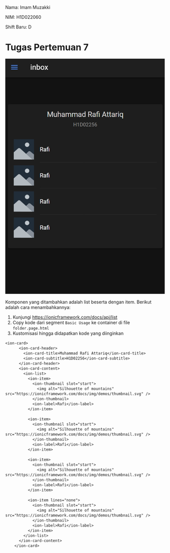 Nama: Imam Muzakki

NIM: H1D022060

Shift Baru: D

# Tugas Pertemuan 7

![Tampilan aplikasi](tugas6/src/assets/homepageionic.png)

Komponen yang ditambahkan adalah list beserta dengan item. Berikut adalah cara menambahkannya:

1. Kunjungi https://ionicframework.com/docs/api/list
2. Copy kode dari segment `Basic Usage` ke container di file `folder.page.html`
3. Kustomisasi hingga didapatkan kode yang diinginkan
```
<ion-card>
      <ion-card-header>
        <ion-card-title>Muhammad Rafi Attariq</ion-card-title>
        <ion-card-subtitle>H1D02256</ion-card-subtitle>
      </ion-card-header>
      <ion-card-content>
        <ion-list>
          <ion-item>
            <ion-thumbnail slot="start">
              <img alt="Silhouette of mountains" src="https://ionicframework.com/docs/img/demos/thumbnail.svg" />
            </ion-thumbnail>
            <ion-label>Rafi</ion-label>
          </ion-item>
    
          <ion-item>
            <ion-thumbnail slot="start">
              <img alt="Silhouette of mountains" src="https://ionicframework.com/docs/img/demos/thumbnail.svg" />
            </ion-thumbnail>
            <ion-label>Rafi</ion-label>
          </ion-item>
    
          <ion-item>
            <ion-thumbnail slot="start">
              <img alt="Silhouette of mountains" src="https://ionicframework.com/docs/img/demos/thumbnail.svg" />
            </ion-thumbnail>
            <ion-label>Rafi</ion-label>
          </ion-item>
    
          <ion-item lines="none">
            <ion-thumbnail slot="start">
              <img alt="Silhouette of mountains" src="https://ionicframework.com/docs/img/demos/thumbnail.svg" />
            </ion-thumbnail>
            <ion-label>Rafi</ion-label>
          </ion-item>
        </ion-list>
      </ion-card-content>
    </ion-card>
```

